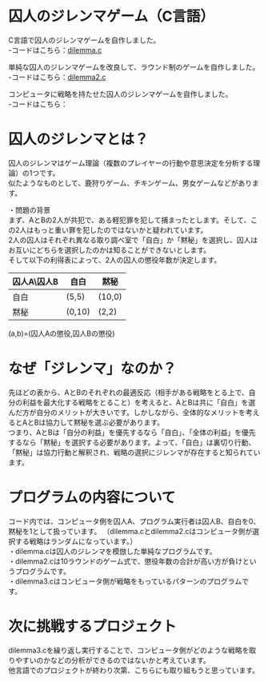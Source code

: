 # 囚人のジレンマゲーム（C言語）
C言語で囚人のジレンマゲームを自作しました。<br>
-コードはこちら：[dilemma.c](dilemma.c/)　<br>

単純な囚人のジレンマゲームを改良して、ラウンド制のゲームを自作しました。<br>
-コードはこちら：[dilemma2.c](dilemma2.c/) <br>

コンピュータに戦略を持たせた囚人のジレンマゲームを自作しました。<br>
-コードはこちら：

# 囚人のジレンマとは？
囚人のジレンマはゲーム理論（複数のプレイヤーの行動や意思決定を分析する理論）の1つです。<br>
似たようなものとして、鹿狩りゲーム、チキンゲーム、男女ゲームなどがあります。<br>

・問題の背景<br>
まず、AとBの2人が共犯で、ある軽犯罪を犯して捕まったとします。そして、この2人はもっと重い罪を犯したのではないかと疑われています。<br>
2人の囚人はそれぞれ異なる取り調べ室で「自白」か「黙秘」を選択し、囚人はお互いにどちらを選択したのかは知ることができないとします。<br>
そして以下の利得表によって、2人の囚人の懲役年数が決定します。<br>

| 囚人A\囚人B| 自白 | 黙秘 |
| ------- | ------- | ------- |
| 自白 | (5,5) | (10,0) |
| 黙秘| (0,10) | (2,2) |

(a,b)=(囚人Aの懲役,囚人Bの懲役)

# なぜ「ジレンマ」なのか？
先ほどの表から、AとBのそれぞれの最適反応（相手がある戦略をとる上で、自分の利益を最大化する戦略をとること）を考えると、AとBは共に「自白」を選んだ方が自分のメリットが大きいです。しかしながら、全体的なメリットを考えるとAとBは協力して黙秘を選ぶ必要があります。<br>
つまり、AとBは「自分の利益」を優先するなら「自白」、「全体の利益」を優先するなら「黙秘」を選択する必要があります。よって、「自白」は裏切り行動、「黙秘」は協力行動と解釈され、戦略の選択にジレンマが存在すると知られています。

# プログラムの内容について
コード内では、コンピュータ側を囚人A、プログラム実行者は囚人B、自白を0、黙秘を1として扱っています。
（dilemma.cとdilemma2.cはコンピュータ側が選択する戦略はランダムになっています。）<br>
・dilemma.cは囚人のジレンマを模倣した単純なプログラムです。<br>
・dilemma2.cは10ラウンドのゲーム式で、懲役年数の合計が高い方が負けというプログラムです。<br>
・dilemma3.cはコンピュータ側が戦略をもっているパターンのプログラムです。<br>

# 次に挑戦するプロジェクト
dilemma3.cを繰り返し実行することで、コンピュータ側がどのような戦略を取りやすいのかなどの分析ができるのではないかと考えています。<br>
他言語でのプロジェクトが終わり次第、こちらにも取り組もうと思っています。

